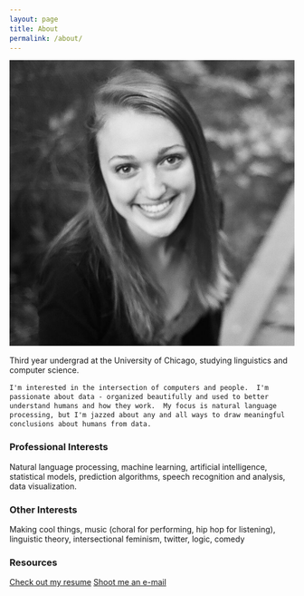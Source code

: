 ```yaml
---
layout: page
title: About
permalink: /about/
---
```

![Alt text](/images/photo.jpg)

Third year undergrad at the University of Chicago, studying linguistics and computer science.  
    
    I'm interested in the intersection of computers and people.  I'm passionate about data - organized beautifully and used to better understand humans and how they work.  My focus is natural language processing, but I'm jazzed about any and all ways to draw meaningful conclusions about humans from data.   


### Professional Interests

Natural language processing, machine learning, artificial intelligence, statistical models, prediction algorithms, speech recognition and analysis, data visualization.

### Other Interests

Making cool things, music (choral for performing, hip hop for listening), linguistic theory, intersectional feminism, twitter, logic, comedy

### Resources

[Check out my resume](/images/Resume.pdf) [Shoot me an e-mail](mailto:meg.rose.barnes@gmail.com)
